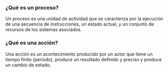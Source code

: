 
### ¿Qué es un proceso?
Un proceso es una unidad de actividad que se caracteriza por la ejecución de una secuencia de instrucciones, un estado actual, y un conjunto de recursos de los sistemas asociados.

### ¿Qué es una acción?
Una acción es un acontecimiento producido por un actor que tiene un tiempo finito (período), produce un resultado definido y preciso y produce un cambio de estado.